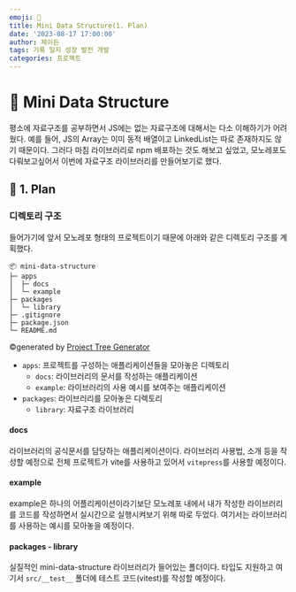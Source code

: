 ```yaml
---
emoji: 💾
title: Mini Data Structure(1. Plan)
date: '2023-08-17 17:00:00'
author: 제이든
tags: 기록 일지 성장 발전 개발
categories: 프로젝트
---
```


# 💾 Mini Data Structure

평소에 자료구조를 공부하면서 JS에는 없는 자료구조에 대해서는 다소 이해하기가 어려웠다. 예를 들어, JS의 Array는 이미 동적 배열이고 LinkedList는 따로 존재하지도 않기 때문이다. 그러다 마침 라이브러리로 npm 배포하는 것도 해보고 싶었고, 모노레포도
다뤄보고싶어서 이번에 자료구조 라이브러리를 만들어보기로 했다.

## 📝 1. Plan

### 디렉토리 구조

들어가기에 앞서 모노레포 형태의 프로젝트이기 때문에 아래와 같은 디렉토리 구조를 계획했다.

```
📦 mini-data-structure
├─ apps
│  ├─ docs
│  └─ example
├─ packages
│  └─ library
├─ .gitignore
├─ package.json
└─ README.md
```

©generated by [Project Tree Generator](https://woochanleee.github.io/project-tree-generator)

- `apps`: 프로젝트를 구성하는 애플리케이션들을 모아놓은 디렉토리
  - `docs`: 라이브러리의 문서를 작성하는 애플리케이션
  - `example`: 라이브러리의 사용 예시를 보여주는 애플리케이션
- `packages`: 라이브러리를 모아놓은 디렉토리
  - `library`: 자료구조 라이브러리

#### docs

라이브러리의 공식문서를 담당하는 애플리케이션이다. 라이브러리 사용법, 소개 등을 작성할 예정으로 전체 프로젝트가 vite를 사용하고
있어서 `vitepress`를 사용할 예정이다.

#### example

example은 하나의 어플리케이션이라기보단 모노레포 내에서 내가 작성한 라이브러리를 코드를 작성하면서 실시간으로 실행시켜보기 위해
따로 두었다. 여기서는 라이브러리를 사용하는 예시를 모아놓을 예정이다.

#### packages - library

실질적인 mini-data-structure 라이브러리가 들어있는 폴더이다. 타입도 지원하고 여기서 `src/__test__` 폴더에 테스트 코드(vitest)를 작성할 예정이다.

```toc

```
